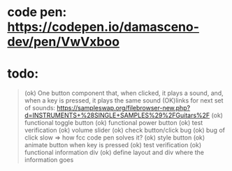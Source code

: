 # code pen: https://codepen.io/damasceno-dev/pen/VwVxboo

# todo:
> (ok) One button component that, when clicked, it plays a sound, and, when a key is pressed, it plays the same sound
> (OK)links for next set of sounds: https://sampleswap.org/filebrowser-new.php?d=INSTRUMENTS+%28SINGLE+SAMPLES%29%2FGuitars%2F
> (ok) functional toggle button
> (ok) functional power button
> (ok) test verification
> (ok) volume slider
> (ok) check button/click bug
> (ok) bug of click slow => how fcc code pen solves it?
> (ok) style button
> (ok) animate button when key is pressed
> (ok) test verification
> (ok) functional information div
> (ok) define layout and div where the information goes


